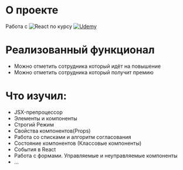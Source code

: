 # О проекте
Работа с 
![React](https://img.shields.io/badge/React-black?style=flat-square&logo=React)
по курсу 
[![Udemy](https://img.shields.io/badge/Udemy-black?style=flat-square&logo=Udemy)](https://www.udemy.com/course/javascript_full/)
# Реализованный функционал
- Можно отметить сотрудника который идёт на повышение
- Можно отметить сотрудника который получит премию
# Что изучил:
- JSX-препроцессор
- Элементы и компоненты
- Строгий Режим
- Свойства компонентов(Props)
- Работа со списками и алгоритм согласования
- Состояние компонентов (Классовые компоненты)
- События в React
- Работа с формами. Управляемые и неуправляемые компоненты
- ...